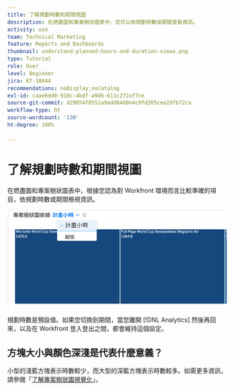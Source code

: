 ```yaml
---
title: 了解規劃時數和期間視圖
description: 在燃盡圖和專案樹狀圖表中，您可以按規劃時數或期間查看資訊。
activity: use
team: Technical Marketing
feature: Reports and Dashboards
thumbnail: understand-planned-hours-and-duration-views.png
type: Tutorial
role: User
level: Beginner
jira: KT-10044
recommendations: noDisplay,noCatalog
exl-id: caae6dd0-910c-4bdf-a9db-611c272af7ce
source-git-commit: d29054f0551a9add8460e4c9fd265cee2dfb72ca
workflow-type: ht
source-wordcount: '130'
ht-degree: 100%

---
```


# 了解規劃時數和期間視圖

在燃盡圖和專案樹狀圖表中，根據您認為對 Workfront 環境而言比較準確的項目，依規劃時數或期間檢視資訊。

![影像顯示選取規劃時數而不是期間](assets/section-1-5.png)



規劃時數是預設值。如果您切換到期間，當您離開 [!DNL Analytics] 然後再回來，以及在 Workfront 登入登出之間，都會維持這個設定。

## 方塊大小與顏色深淺是代表什麼意義？

小型的淺藍方塊表示時數較少，而大型的深藍方塊表示時數較多。如需更多資訊，請參閱「[了解專案樹狀圖視覺化](https://experienceleague.adobe.com/docs/workfront/using/reporting/enhanced-analytics/project-treemap-overview.html?lang=zh-Hant)」。
